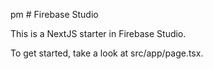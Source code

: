 pm # Firebase Studio

This is a NextJS starter in Firebase Studio.

To get started, take a look at src/app/page.tsx.
